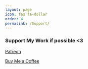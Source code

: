 ```yaml
---
layout: page
icon: fas fa-dollar
order: 4
permalink: /Support/
---
```


<!-- <a href="upi://pay?pa=7890121584@axisbank&pn=SoumyaK4&am=1000.00&cu=INR&tn=Fees" class="btn grn fas fa-indian-rupee-sign"> 1K</a>  -->
### Support My Work if possible <3

<a href="https://www.patreon.com/c/soumyak4/membership?" target="_blank" class="btn grn fab fa-patreon"> Patreon</a>

<a href="https://buymeacoffee.com/soumyak4" target="_blank" class="btn coffee fas fa-mug-hot"> Buy Me a Coffee</a> 